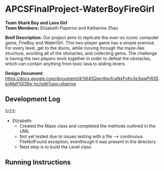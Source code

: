 # APCSFinalProject-WaterBoyFireGirl

**Team Shark Boy and Lava Girl** <br />
**Team Members:** Elizabeth Paperno and Katherine Zhao <br />

**Breif Description:** Our project aims to replicate the ever-so iconic computer game, FireBoy and WaterGirl. This two-player game has a simple premise. For every level, get to the doors, while moving through the maze-like structure, avoiding all of the obstacles, and collecting gems. The challenge is having the two players work together in order to defeat the obstacles, which can contain anything from toxic lava to sliding levers.

**Design Document**: https://docs.google.com/document/d/1iK45Qwn9qvfcaNxFyKv3e3qwPiR3SknMaFlGl36e-hc/edit?usp=sharing

## Development Log
5/23: 
* Elizabeth: 
  * Created the Maze class and completed the methods outlined in the UML
  * Not yet tested due to issues testing with a file --> continuous FileNotFound exception, eventhough it was present in the directory
  * Next step is to build the Level class


## Running Instructions
